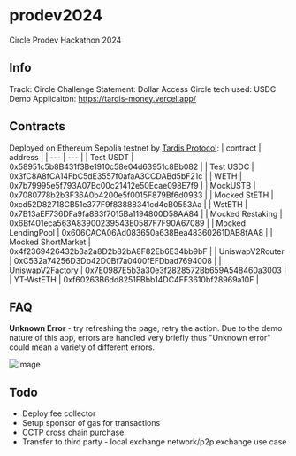 # prodev2024
Circle Prodev Hackathon 2024

## Info
Track: Circle 
Challenge Statement: Dollar Access
Circle tech used: USDC
Demo Applicaiton: https://tardis-money.vercel.app/

## Contracts 
Deployed on Ethereum Sepolia testnet by [Tardis Protocol](https://github.com/lrcnz/ETHGlobal2024):
| contract | address |
| --- | --- |
| Test USDT | 0x58951c5b8B431f3Be1910c58e04d63951c8Bb082 |
| Test USDC | 0x3fC8A8fCA14FbC5dE3557f0afaA3CCDABd5bF21c |
| WETH | 0x7b79995e5f793A07Bc00c21412e50Ecae098E7f9 |
| MockUSTB | 0x7080778b2b3F36A0b4200e5f0015F879Bf6d0933 |
| Mocked StETH | 0xcd52D82718CB51e377F9f83888341cd4cB0553Aa |
| WstETH | 0x7B13aEF736DFa9fa883f7015Ba1194800D58AA84 |
| Mocked Restaking | 0x6Bf401eca563A83900239543E0587F7F90A67089 |
| Mocked LendingPool | 0x606CACA06Ad083650a638Bea48360261DAB8fAA8 |
| Mocked ShortMarket | 0x4f2369426432b3a2a8D2b82bA8F82Eb6E34bb9bF |
| UniswapV2Router | 0xC532a74256D3Db42D0Bf7a0400fEFDbad7694008 |
| UniswapV2Factory | 0x7E0987E5b3a30e3f2828572Bb659A548460a3003 |
| YT-WstETH | 0xf60263B6dd8251FBbb14DC4FF3610bf28969a10F |


## FAQ

**Unknown Error** - try refreshing the page, retry the action.
Due to the demo nature of this app, errors are handled very briefly thus "Unknown error" could mean a variety of different errors. 

 ![image](https://github.com/user-attachments/assets/40fbd1f0-b431-4884-91ca-702559767c6b)

## Todo
* Deploy fee collector
* Setup sponsor of gas for transactions
* CCTP cross chain purchase
* Transfer to third party - local exchange network/p2p exchange use case
